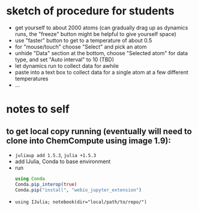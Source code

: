# sketch of procedure for students
* get yourself to about 2000 atoms (can gradually drag up as dynamics runs, the "freeze" button might be helpful to give yourself space)
* use "faster" button to get to a temperature of about 0.5
* for "mouse/touch" choose "Select" and pick an atom
* unhide "Data" section at the bottom, choose "Selected atom" for data type, and set "Auto interval" to 10 (TBD)
* let dynamics run to collect data for awhile
* paste into a text box to collect data for a single atom at a few different temperatures
* ...

# notes to self
## to get local copy running (eventually will need to clone into ChemCompute using image 1.9):
* `juliaup add 1.5.3`, `julia +1.5.3`
* add IJulia, Conda to base environment
* run
  ```julia
  using Conda
  Conda.pip_interop(true)
  Conda.pip("install", "webio_jupyter_extension")
  ```
* `using IJulia; notebook(dir="local/path/to/repo/")`